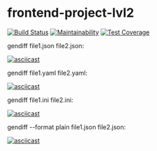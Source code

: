 # frontend-project-lvl2


[![Build Status](https://travis-ci.org/kir58/frontend-project-lvl2.svg?branch=master)](https://travis-ci.org/kir58/frontend-project-lvl2) [![Maintainability](https://api.codeclimate.com/v1/badges/2abdbf164972417fc054/maintainability)](https://codeclimate.com/github/kir58/frontend-project-lvl2/maintainability) [![Test Coverage](https://api.codeclimate.com/v1/badges/2abdbf164972417fc054/test_coverage)](https://codeclimate.com/github/kir58/frontend-project-lvl2/test_coverage)

gendiff file1.json file2.json:

[![asciicast](https://asciinema.org/a/279031.png)](https://asciinema.org/a/279031)

gendiff file1.yaml file2.yaml:

[![asciicast](https://asciinema.org/a/280314.png)](https://asciinema.org/a/280314)

gendiff file1.ini file2.ini:

[![asciicast](https://asciinema.org/a/280345.png)](https://asciinema.org/a/280345)

gendiff --format plain file1.json file2.json:

[![asciicast](https://asciinema.org/a/281934.png)](https://asciinema.org/a/281934)



